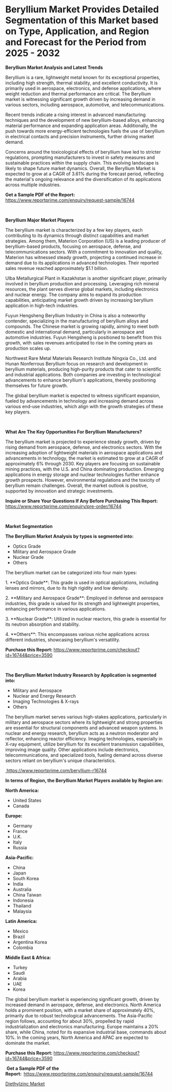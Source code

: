 <p><h1>Beryllium Market Provides Detailed Segmentation of this Market based on Type, Application, and Region and Forecast for the Period from 2025 - 2032</h1></p><p><strong>Beryllium Market Analysis and Latest Trends</strong></p>
<p><p>Beryllium is a rare, lightweight metal known for its exceptional properties, including high strength, thermal stability, and excellent conductivity. It is primarily used in aerospace, electronics, and defense applications, where weight reduction and thermal performance are critical. The Beryllium market is witnessing significant growth driven by increasing demand in various sectors, including aerospace, automotive, and telecommunications.</p><p>Recent trends indicate a rising interest in advanced manufacturing techniques and the development of new beryllium-based alloys, enhancing material performance and expanding application areas. Additionally, the push towards more energy-efficient technologies fuels the use of beryllium in electrical contacts and precision instruments, further driving market demand. </p><p>Concerns around the toxicological effects of beryllium have led to stricter regulations, prompting manufacturers to invest in safety measures and sustainable practices within the supply chain. This evolving landscape is likely to shape future market dynamics. Overall, the Beryllium Market is expected to grow at a CAGR of 3.61% during the forecast period, reflecting the material's ongoing relevance and the diversification of its applications across multiple industries.</p></p>
<p><strong>Get a Sample PDF of the Report:&nbsp;</strong> <a href="https://www.reportprime.com/enquiry/request-sample/16744?utm_campaign=3584&utm_medium=2&utm_source=Github&utm_content=ia&utm_term=18032025&utm_id=beryllium">https://www.reportprime.com/enquiry/request-sample/16744</a></p>
<p>&nbsp;</p>
<p><strong>Beryllium Major Market Players</strong></p>
<p><p>The beryllium market is characterized by a few key players, each contributing to its dynamics through distinct capabilities and market strategies. Among them, Materion Corporation (US) is a leading producer of beryllium-based products, focusing on aerospace, defense, and telecommunications sectors. With a commitment to innovation and quality, Materion has witnessed steady growth, projecting a continued increase in demand due to its applications in advanced technologies. Their reported sales revenue reached approximately $1.1 billion.</p><p>Ulba Metallurgical Plant in Kazakhstan is another significant player, primarily involved in beryllium production and processing. Leveraging rich mineral resources, the plant serves diverse global markets, including electronics and nuclear energy. The company aims to expand its production capabilities, anticipating market growth driven by increasing beryllium application in high-tech industries.</p><p>Fuyun Hengsheng Beryllium Industry in China is also a noteworthy contender, specializing in the manufacturing of beryllium alloys and compounds. The Chinese market is growing rapidly, aiming to meet both domestic and international demand, particularly in aerospace and automotive industries. Fuyun Hengsheng is positioned to benefit from this growth, with sales revenues anticipated to rise in the coming years as production scales up.</p><p>Northwest Rare Metal Materials Research Institute Ningxia Co., Ltd. and Hunan Nonferrous Beryllium focus on research and development in beryllium materials, producing high-purity products that cater to scientific and industrial applications. Both companies are investing in technological advancements to enhance beryllium's applications, thereby positioning themselves for future growth.</p><p>The global beryllium market is expected to witness significant expansion, fueled by advancements in technology and increasing demand across various end-use industries, which align with the growth strategies of these key players.</p></p>
<p>&nbsp;</p>
<p><strong>What Are The Key Opportunities For Beryllium Manufacturers?</strong></p>
<p><p>The beryllium market is projected to experience steady growth, driven by rising demand from aerospace, defense, and electronics sectors. With the increasing adoption of lightweight materials in aerospace applications and advancements in technology, the market is estimated to grow at a CAGR of approximately 6% through 2030. Key players are focusing on sustainable mining practices, with the U.S. and China dominating production. Emerging applications in energy storage and nuclear technologies further enhance growth prospects. However, environmental regulations and the toxicity of beryllium remain challenges. Overall, the market outlook is positive, supported by innovation and strategic investments.</p></p>
<p><strong>Inquire or Share Your Questions If Any Before Purchasing This Report:</strong> <a href="https://www.reportprime.com/enquiry/pre-order/16744?utm_campaign=3584&utm_medium=2&utm_source=Github&utm_content=ia&utm_term=18032025&utm_id=beryllium">https://www.reportprime.com/enquiry/pre-order/16744</a></p>
<p>&nbsp;</p>
<p><strong>Market Segmentation</strong></p>
<p><strong>The Beryllium Market Analysis by types is segmented into:</strong></p>
<p><ul><li>Optics Grade</li><li>Military and Aerospace Grade</li><li>Nuclear Grade</li><li>Others</li></ul></p>
<p><p>The beryllium market can be categorized into four main types: </p><p>1. **Optics Grade**: This grade is used in optical applications, including lenses and mirrors, due to its high rigidity and low density.</p><p>2. **Military and Aerospace Grade**: Employed in defense and aerospace industries, this grade is valued for its strength and lightweight properties, enhancing performance in various applications.</p><p>3. **Nuclear Grade**: Utilized in nuclear reactors, this grade is essential for its neutron absorption and stability.</p><p>4. **Others**: This encompasses various niche applications across different industries, showcasing beryllium's versatility.</p></p>
<p><strong>Purchase this Report:&nbsp;</strong><a href="https://www.reportprime.com/checkout?id=16744&price=3590&utm_campaign=3584&utm_medium=2&utm_source=Github&utm_content=ia&utm_term=18032025&utm_id=beryllium">https://www.reportprime.com/checkout?id=16744&price=3590</a></p>
<p>&nbsp;</p>
<p><strong>The Beryllium Market Industry Research by Application is segmented into:</strong></p>
<p><ul><li>Military and Aerospace</li><li>Nuclear and Energy Research</li><li>Imaging Technologies & X-rays</li><li>Others</li></ul></p>
<p><p>The beryllium market serves various high-stakes applications, particularly in military and aerospace sectors where its lightweight and strong properties are essential for structural components and advanced weapon systems. In nuclear and energy research, beryllium acts as a neutron moderator and reflector, enhancing reactor efficiency. Imaging technologies, especially in X-ray equipment, utilize beryllium for its excellent transmission capabilities, improving image quality. Other applications include electronics, telecommunications, and specialized tools, fueling demand across diverse sectors reliant on beryllium's unique characteristics.</p></p>
<p><a href="https://www.reportprime.com/beryllium-r16744?utm_campaign=3584&utm_medium=2&utm_source=Github&utm_content=ia&utm_term=18032025&utm_id=beryllium">&nbsp;https://www.reportprime.com/beryllium-r16744</a></p>
<p><strong>In terms of Region, the Beryllium Market Players available by Region are:</strong></p>
<p>
    <p> <strong> North America: </strong>
        <ul>
            <li>United States</li>
            <li>Canada</li>
        </ul>
        </p> 
    <p> <strong> Europe: </strong>
        <ul>
            <li>Germany</li>
            <li>France</li>
            <li>U.K.</li>
            <li>Italy</li>
            <li>Russia</li>
        </ul>
        </p> 
    <p> <strong> Asia-Pacific: </strong>
        <ul>
            <li>China</li>
            <li>Japan</li>
            <li>South Korea</li>
            <li>India</li>
            <li>Australia</li>
            <li>China Taiwan</li>
            <li>Indonesia</li>
            <li>Thailand</li>
            <li>Malaysia</li>
        </ul>
        </p> 
    <p> <strong> Latin America: </strong>
        <ul>
            <li>Mexico</li>
            <li>Brazil</li>
            <li>Argentina Korea</li>
            <li>Colombia</li>
        </ul>
        </p> 
    <p> <strong> Middle East & Africa: </strong>
        <ul>
            <li>Turkey</li>
            <li>Saudi</li>
            <li>Arabia</li>
            <li>UAE</li>
            <li>Korea</li>
        </ul>
    </p>
    </p>
<p><p>The global beryllium market is experiencing significant growth, driven by increased demand in aerospace, defense, and electronics. North America holds a prominent position, with a market share of approximately 40%, primarily due to robust technological advancements. The Asia-Pacific region follows, accounting for about 30%, propelled by rapid industrialization and electronics manufacturing. Europe maintains a 20% share, while China, noted for its expansive industrial base, commands about 10%. In the coming years, North America and APAC are expected to dominate the market.</p></p>
<p><strong>Purchase this Report: </strong><a href="https://www.reportprime.com/checkout?id=16744&price=3590&utm_campaign=3584&utm_medium=2&utm_source=Github&utm_content=ia&utm_term=18032025&utm_id=beryllium">https://www.reportprime.com/checkout?id=16744&price=3590</a></p>
<p>&nbsp;<strong>Get a Sample PDF of the Report:&nbsp;&nbsp;</strong><a href="https://www.reportprime.com/enquiry/request-sample/16744?utm_campaign=3584&utm_medium=2&utm_source=Github&utm_content=ia&utm_term=18032025&utm_id=beryllium">https://www.reportprime.com/enquiry/request-sample/16744</a></p>
<p><strong></strong></p>
<p><p><a href="https://github.com/boyertrull4r/Market-Research-Report-List-1/blob/main/diethylzinc-market.md?utm_campaign=3584&utm_medium=2&utm_source=Github&utm_content=ia&utm_term=18032025&utm_id=beryllium">Diethylzinc Market</a></p></p>